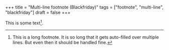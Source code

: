 +++
title = "Multi-line footnote (Blackfriday)"
tags = ["footnote", "multi-line", "blackfriday"]
draft = false
+++

This is some text[^fn:1].

[^fn:1]: This is a long footnote. It is so long that it gets auto-filled over multiple lines. But even then it should be handled fine.